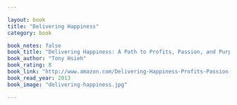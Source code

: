 ```yaml
---

layout: book
title: "Delivering Happiness"
category: book

book_notes: false
book_title: "Delivering Happiness: A Path to Profits, Passion, and Purpose"
book_author: "Tony Hsieh"
book_rating: 8
book_link: "http://www.amazon.com/Delivering-Happiness-Profits-Passion-Purpose/dp/0446576220/"
book_read_year: 2013
book_image: "delivering-happiness.jpg"

---
```

